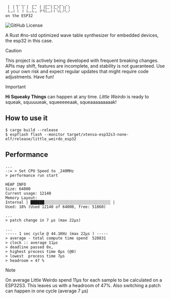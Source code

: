 ```
 ⡇ ⡇⢹⠁⢹⠁⡇ ⣏⡉ ⡇⢸⣏⡉⡇⣏⡱⡏⢱⡎⢱
 ⠧⠤⠇⠸ ⠸ ⠧⠤⠧⠤ ⠟⠻⠧⠤⠇⠇⠱⠧⠜⠣⠜
on the ESP32
```
![GitHub License](https://img.shields.io/github/license/hi-squeaky-things/little-weirdo-esp32)

A Rust #no-std optimized wave table synthesizer for embedded devices, the esp32 in this case.

> [!CAUTION]
> This project is actively being developed with frequent breaking changes. APIs may shift, features are incomplete, and stability is not guaranteed. Use at your own risk and expect regular updates that might require code adjustments. Have fun!

> [!IMPORTANT]
> **Hi Squeaky Things** can happen at any time. _Little Weirdo_ is ready to squeak, squuuueak, squeeeeeaak, squeaaaaaaaaak!


## How to use it

```
$ cargo build --release
$ espflash flash --monitor target/xtensa-esp32s3-none-elf/release/little_weirdo_esp32
```

## Performance

```
...
-:= > Set CPU Speed to _240MHz
> performance run start

HEAP INFO
Size: 64000
Current usage: 12140
Memory Layout: 
Internal | ██████░░░░░░░░░░░░░░░░░░░░░░░░░░░░░ | 
Used: 18% (Used 12140 of 64000, free: 51860)

...
> patch change in 7 µs (max 22µs)

...
----- 1 sec cycle @ 44.1KHz (max 22µs ) -----
> average - total compute time spend  528831
> clock :: average 11µs
> deadline passed 0x,
> highest process time 0µs (@0)
> lowest  process time 7µs
> headroom = 47 %
```

> [!NOTE]
> On average Little Weirdo spend 11µs for each sample to be calculated on a ESP32S3. This leaves us with a headroom of 47%. Also switching a patch can happen in one cycle (average 7 µs)